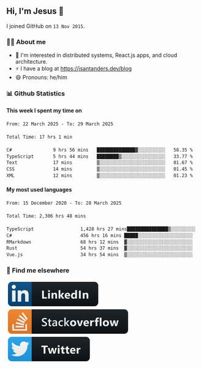 ## Hi, I'm Jesus 👋

I joined GitHub on `13 Nov 2015`.

<!-- Talking about you -->

### 👨‍💻 About me

- 👦 I'm interested in distributed systems, React.js apps, and cloud architecture.
- ⚡️ I have a blog at <https://jsantanders.dev/blog>
- 😄 Pronouns: he/him

### 📊 Github Statistics

#### This week I spent my time on

<!--START_SECTION:weekly-->

```txt
From: 22 March 2025 - To: 29 March 2025

Total Time: 17 hrs 1 min

C#               9 hrs 56 mins   ██████████████▓░░░░░░░░░░   58.35 %
TypeScript       5 hrs 44 mins   ████████▒░░░░░░░░░░░░░░░░   33.77 %
Text             17 mins         ▒░░░░░░░░░░░░░░░░░░░░░░░░   01.67 %
CSS              14 mins         ▒░░░░░░░░░░░░░░░░░░░░░░░░   01.45 %
XML              12 mins         ▒░░░░░░░░░░░░░░░░░░░░░░░░   01.23 %
```

<!--END_SECTION:weekly-->

#### My most used languages

<!--START_SECTION:alltime-->

```txt
From: 15 December 2020 - To: 28 March 2025

Total Time: 2,306 hrs 48 mins

TypeScript                 1,428 hrs 27 mins███████████████▒░░░░░░░░░   61.92 %
C#                         456 hrs 16 mins █████░░░░░░░░░░░░░░░░░░░░   19.78 %
RMarkdown                  68 hrs 12 mins  ▓░░░░░░░░░░░░░░░░░░░░░░░░   02.96 %
Rust                       54 hrs 37 mins  ▓░░░░░░░░░░░░░░░░░░░░░░░░   02.37 %
Vue.js                     34 hrs 54 mins  ▒░░░░░░░░░░░░░░░░░░░░░░░░   01.51 %
```

<!--END_SECTION:alltime-->

### 📢 Find me elsewhere

<p>
  <a target="_blank" href="https://linkedin.com/in/jsantanders">
    <img src="https://github.com/jsantanders/jsantanders/blob/master/img/linkedin.svg" alt="LinkedIn" style="vertical-align:top; margin:4px">
  </a>
  
  <a target="_blank" href="https://stackoverflow.com/users/7318331/jesus-santander">
    <img src="https://github.com/jsantanders/jsantanders/blob/master/img/stackoverflow.svg" alt="StackOverflow" style="vertical-align:top; margin:4px">
  </a>
  
  <a target="_blank" href="http://twitter.com/jsantanders">
    <img src="https://github.com/jsantanders/jsantanders/blob/master/img/twitter.svg" alt="Twitter" style="vertical-align:top; margin:4px">
  </a>
</p>
